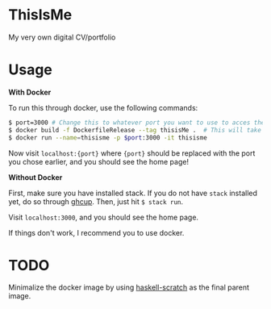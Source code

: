 # ThisIsMe
My very own digital CV/portfolio

# Usage
**With Docker**

To run this through docker, use the following commands:

```bash
$ port=3000 # Change this to whatever port you want to use to acces the website
$ docker build -f DockerfileRelease --tag thisisMe .  # This will take around 10-15 minutes, sadly
$ docker run --name=thisisme -p $port:3000 -it thisisme
```

Now visit ``localhost:{port}`` where ``{port}`` should be replaced with the port you chose earlier, and you should see the home page!

**Without Docker**

First, make sure you have installed stack. If you do not have ``stack`` installed yet, do so through [ghcup](https://www.haskell.org/ghcup/install/).
Then, just hit ``$ stack run``.

Visit ``localhost:3000``, and you should see the home page.

If things don't work, I recommend you to use docker.

# TODO
Minimalize the docker image by using [haskell-scratch](https://github.com/fpco/haskell-scratch/) as the final parent image.
